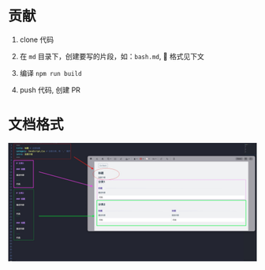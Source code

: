 # 贡献

1. clone 代码

2. 在 `md` 目录下，创建要写的片段，如：`bash.md`,  格式见下文

3. 编译 `npm run build`

4. push 代码, 创建 PR

# 文档格式

![doc](doc.jpeg)
